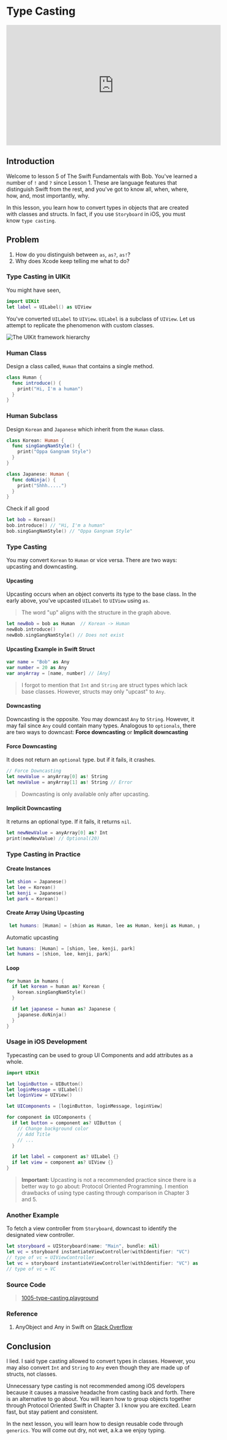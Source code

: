 # Type Casting
<div align="center">
<iframe width="560" height="315" src="https://www.youtube.com/embed/ZIfcIfyMDgs" frameborder="0" allowfullscreen></iframe>
</div>

## Introduction
Welcome to lesson 5 of The Swift Fundamentals with Bob. You've learned a number of `!` and `?` since Lesson 1. These are language features that distinguish Swift from the rest, and you've got to know all, when, where, how, and, most importantly, why.

In this lesson, you learn how to convert types in objects that are created with classes and structs. In fact, if you use `Storyboard` in iOS, you must know `type casting`.

## Problem
  1. How do you distinguish between `as`, `as?`, `as!`?
  2. Why does Xcode keep telling me what to do?

### Type Casting in UIKit
You might have seen,

```swift
import UIKit
let label = UILabel() as UIView
```
You've converted `UILabel` to `UIView`. `UILabel` is a subclass of `UIView`. Let us attempt to replicate the phenomenon with custom classes.

![The UIKit framework hierarchy](/course/assets/uikit-framework-hierarchy.png)

### Human Class
Design a class called, `Human` that contains a single method.

```swift
class Human {
  func introduce() {
    print("Hi, I'm a human")
  }
}
```

### Human Subclass
Design `Korean` and `Japanese` which inherit from the `Human` class.

```swift
class Korean: Human {
  func singGangNamStyle() {
    print("Oppa Gangnam Style")
  }
}

class Japanese: Human {
  func doNinja() {
    print("Shhh.....")
  }
}
```

Check if all good

```swift
let bob = Korean()
bob.introduce() // "Hi, I'm a human"
bob.singGangNamStyle() // "Oppa Gangnam Style"
```

### Type Casting
You may convert `Korean` to `Human` or vice versa. There are two ways: upcasting and downcasting.

#### Upcasting
Upcasting occurs when an object converts its type to the base class. In the early above, you've upcasted `UILabel` to `UIView` using `as`.

> The word "up" aligns with the structure in the graph above.

```swift
let newBob = bob as Human  // Korean -> Human
newBob.introduce()
newBob.singGangNamStyle() // Does not exist
```

#### Upcasting Example in Swift Struct

```swift
var name = "Bob" as Any
var number = 20 as Any
var anyArray = [name, number] // [Any]
```

> I forgot to mention that `Int` and `String` are struct types which lack base classes. However, structs may only "upcast" to `Any`.


#### Downcasting
Downcasting is the opposite. You may downcast `Any` to `String`. However, it may fail since `Any` could contain many types. Analogous to `optionals`, there are two ways to downcast: **Force downcasting** or **Implicit downcasting**

#### Force Downcasting
It does not return an `optional` type.  but if it fails, it crashes.

```swift
// Force Downcasting
let newValue = anyArray[0] as! String
let newValue = anyArray[1] as! String // Error
```
> Downcasting is only available only after upcasting.

#### Implicit Downcasting
 It returns an optional type. If it fails, it returns `nil`.

```swift
let newNewValue = anyArray[0] as? Int
print(newNewValue) // Optional(20)
```

### Type Casting in Practice

#### Create Instances

```swift
let shion = Japanese()
let lee = Korean()
let kenji = Japanese()
let park = Korean()
```

#### Create Array Using Upcasting

```swift
 let humans: [Human] = [shion as Human, lee as Human, kenji as Human, park as Human]
```

Automatic upcasting

```swift
let humans: [Human] = [shion, lee, kenji, park]
let humans = [shion, lee, kenji, park]
```

#### Loop

```swift
for human in humans {
  if let korean = human as? Korean {
    korean.singGangNamStyle()
  }

  if let japanese = human as? Japanese {
    japanese.doNinja()
  }
}
```

### Usage in iOS Development
Typecasting can be used to group UI Components and add attributes as a whole.

```swift
import UIKit

let loginButton = UIButton()
let loginMessage = UILabel()
let loginView = UIView()

let UIComponents = [loginButton, loginMessage, loginView]

for component in UIComponents {
  if let button = component as? UIButton {
    // Change background color
    // Add Title
    // ...
  }

  if let label = component as? UILabel {}
  if let view = component as? UIView {}
}
```

> **Important:** Upcasting is not a recommended practice since there is a better way to go about: Protocol Oriented Programming. I mention drawbacks of using type casting through comparison in Chapter 3 and 5.


### Another Example
To fetch a view controller from `Storyboard`, downcast to identify the designated view controller.

```swift
let storyboard = UIStoryboard(name: "Main", bundle: nil)
let vc = storyboard instantiateViewController(withIdentifier: "VC")
// type of vc = UIViewController
let vc = storyboard instantiateViewController(withIdentifier: "VC") as! VC
// type of vc = VC
```

### Source Code
> [1005-type-casting.playground](https://www.dropbox.com/sh/e2ubft7c0wpcfv2/AAADEZ3ajsyjwSNDQAjwDsMfa?dl=0)

### Reference
  1. AnyObject and Any in Swift on [Stack Overflow](http://stackoverflow.com/questions/25809168/anyobject-and-any-in-swift)

## Conclusion
I lied. I said type casting allowed to convert types in classes. However, you may also convert `Int` and `String` to `Any` even though they are made up of structs, not classes.

Unnecessary type casting is not recommended among iOS developers because it causes a massive headache from casting back and forth. There is an alternative to go about. You will learn how to group objects together through Protocol Oriented Swift in Chapter 3. I know you are excited. Learn fast, but stay patient and consistent.

In the next lesson, you will learn how to design reusable code through `generics`. You will come out dry, not wet, a.k.a we enjoy typing.  
